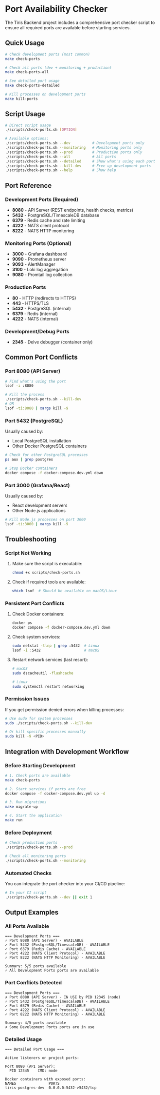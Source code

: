 # Port Availability Checker

The Tiris Backend project includes a comprehensive port checker script to ensure all required ports are available before starting services.

## Quick Usage

```bash
# Check development ports (most common)
make check-ports

# Check all ports (dev + monitoring + production)
make check-ports-all

# See detailed port usage
make check-ports-detailed

# Kill processes on development ports
make kill-ports
```

## Script Usage

```bash
# Direct script usage
./scripts/check-ports.sh [OPTION]

# Available options:
./scripts/check-ports.sh --dev          # Development ports only
./scripts/check-ports.sh --monitoring   # Monitoring ports only
./scripts/check-ports.sh --prod         # Production ports only
./scripts/check-ports.sh --all          # All ports
./scripts/check-ports.sh --detailed     # Show what's using each port
./scripts/check-ports.sh --kill-dev     # Free up development ports
./scripts/check-ports.sh --help         # Show help
```

## Port Reference

### Development Ports (Required)
- **8080** - API Server (REST endpoints, health checks, metrics)
- **5432** - PostgreSQL/TimescaleDB database
- **6379** - Redis cache and rate limiting
- **4222** - NATS client protocol
- **8222** - NATS HTTP monitoring

### Monitoring Ports (Optional)
- **3000** - Grafana dashboard
- **9090** - Prometheus server
- **9093** - AlertManager
- **3100** - Loki log aggregation
- **9080** - Promtail log collection

### Production Ports
- **80** - HTTP (redirects to HTTPS)
- **443** - HTTPS/TLS
- **5432** - PostgreSQL (internal)
- **6379** - Redis (internal)
- **4222** - NATS (internal)

### Development/Debug Ports
- **2345** - Delve debugger (container only)

## Common Port Conflicts

### Port 8080 (API Server)
```bash
# Find what's using the port
lsof -i :8080

# Kill the process
./scripts/check-ports.sh --kill-dev
# OR
lsof -ti:8080 | xargs kill -9
```

### Port 5432 (PostgreSQL)
Usually caused by:
- Local PostgreSQL installation
- Other Docker PostgreSQL containers

```bash
# Check for other PostgreSQL processes
ps aux | grep postgres

# Stop Docker containers
docker compose -f docker-compose.dev.yml down
```

### Port 3000 (Grafana/React)
Usually caused by:
- React development servers
- Other Node.js applications

```bash
# Kill Node.js processes on port 3000
lsof -ti:3000 | xargs kill -9
```

## Troubleshooting

### Script Not Working
1. Make sure the script is executable:
   ```bash
   chmod +x scripts/check-ports.sh
   ```

2. Check if required tools are available:
   ```bash
   which lsof  # Should be available on macOS/Linux
   ```

### Persistent Port Conflicts
1. Check Docker containers:
   ```bash
   docker ps
   docker compose -f docker-compose.dev.yml down
   ```

2. Check system services:
   ```bash
   sudo netstat -tlnp | grep :5432  # Linux
   lsof -i :5432                    # macOS
   ```

3. Restart network services (last resort):
   ```bash
   # macOS
   sudo dscacheutil -flushcache
   
   # Linux
   sudo systemctl restart networking
   ```

### Permission Issues
If you get permission denied errors when killing processes:

```bash
# Use sudo for system processes
sudo ./scripts/check-ports.sh --kill-dev

# Or kill specific processes manually
sudo kill -9 <PID>
```

## Integration with Development Workflow

### Before Starting Development
```bash
# 1. Check ports are available
make check-ports

# 2. Start services if ports are free
docker compose -f docker-compose.dev.yml up -d

# 3. Run migrations
make migrate-up

# 4. Start the application
make run
```

### Before Deployment
```bash
# Check production ports
./scripts/check-ports.sh --prod

# Check all monitoring ports
./scripts/check-ports.sh --monitoring
```

### Automated Checks
You can integrate the port checker into your CI/CD pipeline:

```bash
# In your CI script
./scripts/check-ports.sh --dev || exit 1
```

## Output Examples

### All Ports Available
```
=== Development Ports ===
✓ Port 8080 (API Server) - AVAILABLE
✓ Port 5432 (PostgreSQL/TimescaleDB) - AVAILABLE
✓ Port 6379 (Redis Cache) - AVAILABLE
✓ Port 4222 (NATS Client Protocol) - AVAILABLE
✓ Port 8222 (NATS HTTP Monitoring) - AVAILABLE

Summary: 5/5 ports available
✓ All Development Ports ports are available
```

### Port Conflicts Detected
```
=== Development Ports ===
✗ Port 8080 (API Server) - IN USE by PID 12345 (node)
✓ Port 5432 (PostgreSQL/TimescaleDB) - AVAILABLE
✓ Port 6379 (Redis Cache) - AVAILABLE
✓ Port 4222 (NATS Client Protocol) - AVAILABLE
✓ Port 8222 (NATS HTTP Monitoring) - AVAILABLE

Summary: 4/5 ports available
✗ Some Development Ports ports are in use
```

### Detailed Usage
```
=== Detailed Port Usage ===

Active listeners on project ports:

Port 8080 (API Server):
  PID 12345    CMD: node

Docker containers with exposed ports:
NAMES               PORTS
tiris-postgres-dev  0.0.0.0:5432->5432/tcp
```